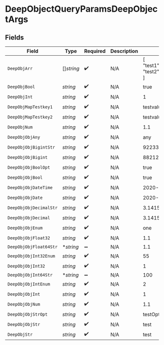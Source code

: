 # DeepObjectQueryParamsDeepObjectArgs


## Fields

| Field                        | Type                         | Required                     | Description                  | Example                      |
| ---------------------------- | ---------------------------- | ---------------------------- | ---------------------------- | ---------------------------- |
| `DeepObjArr`                 | []*string*                   | :heavy_check_mark:           | N/A                          | [<br/>"test1",<br/>"test2"<br/>] |
| `DeepObjBool`                | *string*                     | :heavy_check_mark:           | N/A                          | true                         |
| `DeepObjInt`                 | *string*                     | :heavy_check_mark:           | N/A                          | 1                            |
| `DeepObjMapTestkey1`         | *string*                     | :heavy_check_mark:           | N/A                          | testvalue1                   |
| `DeepObjMapTestkey2`         | *string*                     | :heavy_check_mark:           | N/A                          | testvalue2                   |
| `DeepObjNum`                 | *string*                     | :heavy_check_mark:           | N/A                          | 1.1                          |
| `DeepObjObjAny`              | *string*                     | :heavy_check_mark:           | N/A                          | any                          |
| `DeepObjObjBigintStr`        | *string*                     | :heavy_check_mark:           | N/A                          | 9223372036854775808          |
| `DeepObjObjBigint`           | *string*                     | :heavy_check_mark:           | N/A                          | 8821239038968084             |
| `DeepObjObjBoolOpt`          | *string*                     | :heavy_check_mark:           | N/A                          | true                         |
| `DeepObjObjBool`             | *string*                     | :heavy_check_mark:           | N/A                          | true                         |
| `DeepObjObjDateTime`         | *string*                     | :heavy_check_mark:           | N/A                          | 2020-01-01T00:00:00.001Z     |
| `DeepObjObjDate`             | *string*                     | :heavy_check_mark:           | N/A                          | 2020-01-01                   |
| `DeepObjObjDecimalStr`       | *string*                     | :heavy_check_mark:           | N/A                          | 3.14159265358979344719667586 |
| `DeepObjObjDecimal`          | *string*                     | :heavy_check_mark:           | N/A                          | 3.141592653589793            |
| `DeepObjObjEnum`             | *string*                     | :heavy_check_mark:           | N/A                          | one                          |
| `DeepObjObjFloat32`          | *string*                     | :heavy_check_mark:           | N/A                          | 1.1                          |
| `DeepObjObjFloat64Str`       | **string*                    | :heavy_minus_sign:           | N/A                          | 1.1                          |
| `DeepObjObjInt32Enum`        | *string*                     | :heavy_check_mark:           | N/A                          | 55                           |
| `DeepObjObjInt32`            | *string*                     | :heavy_check_mark:           | N/A                          | 1                            |
| `DeepObjObjInt64Str`         | **string*                    | :heavy_minus_sign:           | N/A                          | 100                          |
| `DeepObjObjIntEnum`          | *string*                     | :heavy_check_mark:           | N/A                          | 2                            |
| `DeepObjObjInt`              | *string*                     | :heavy_check_mark:           | N/A                          | 1                            |
| `DeepObjObjNum`              | *string*                     | :heavy_check_mark:           | N/A                          | 1.1                          |
| `DeepObjObjStrOpt`           | *string*                     | :heavy_check_mark:           | N/A                          | testOptional                 |
| `DeepObjObjStr`              | *string*                     | :heavy_check_mark:           | N/A                          | test                         |
| `DeepObjStr`                 | *string*                     | :heavy_check_mark:           | N/A                          | test                         |